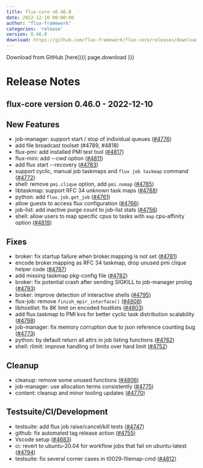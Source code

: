 ```yaml
---
title: flux-core v0.46.0
date: 2022-12-10 00:00:00
author: "flux-framework"
categories: 'release'
version: 0.46.0
download: https://github.com/flux-framework/flux-core/releases/download/v0.46.0/flux-core-0.46.0.tar.gz
---
```


Download from GitHub [here]({{ page.download }})

# Release Notes

flux-core version 0.46.0 - 2022-12-10
-------------------------------------

## New Features
 * job-manager: support start / stop of individual queues ([#4776](https://github.com/flux-framework/flux-core/issues/4776))
 * add file broadcast toolset (#4789, #4818)
 * flux-pmi: add installed PMI test tool ([#4817](https://github.com/flux-framework/flux-core/issues/4817))
 * flux-mini: add --cwd option ([#4811](https://github.com/flux-framework/flux-core/issues/4811))
 * add flux start --recovery ([#4783](https://github.com/flux-framework/flux-core/issues/4783))
 * support cyclic, manual job taskmaps and `flux job taskmap` command ([#4772](https://github.com/flux-framework/flux-core/issues/4772))
 * shell: remove `pmi.clique` option, add `pmi.nomap` ([#4785](https://github.com/flux-framework/flux-core/issues/4785))
 * libtaskmap: support RFC 34 unknown task maps ([#4788](https://github.com/flux-framework/flux-core/issues/4788))
 * python: add `flux.job.get_job` ([#4761](https://github.com/flux-framework/flux-core/issues/4761))
 * allow guests to access flux configuration ([#4766](https://github.com/flux-framework/flux-core/issues/4766))
 * job-list: add inactive purge count to job-list stats ([#4756](https://github.com/flux-framework/flux-core/issues/4756))
 * shell: allow users to map specific cpus to tasks with `map` cpu-affinity
   option ([#4819](https://github.com/flux-framework/flux-core/issues/4819))

## Fixes
 * broker: fix startup failure when broker.mapping is not set ([#4781](https://github.com/flux-framework/flux-core/issues/4781))
 * encode broker.mapping as RFC 34 taskmap, drop unused pmi clique helper
   code ([#4787](https://github.com/flux-framework/flux-core/issues/4787))
 * add missing taskmap pkg-config file ([#4782](https://github.com/flux-framework/flux-core/issues/4782))
 * broker: fix potential crash after sending SIGKILL to job-manager prolog
   ([#4793](https://github.com/flux-framework/flux-core/issues/4793))
 * broker: improve detection of interactive shells ([#4795](https://github.com/flux-framework/flux-core/issues/4795))
 * flux-job: remove `finish_mpir_interface()` ([#4808](https://github.com/flux-framework/flux-core/issues/4808))
 * libhostlist: fix 8K limit on encoded hostlists ([#4803](https://github.com/flux-framework/flux-core/issues/4803))
 * add flux.taskmap to PMI kvs for better cyclic task distribution
   scalability ([#4798](https://github.com/flux-framework/flux-core/issues/4798))
 * job-manager: fix memory corruption due to json reference counting bug
   ([#4773](https://github.com/flux-framework/flux-core/issues/4773))
 * python: by default return all attrs in job listing functions ([#4762](https://github.com/flux-framework/flux-core/issues/4762))
 * shell: rlimit: improve handling of limits over hard limit ([#4752](https://github.com/flux-framework/flux-core/issues/4752))

## Cleanup
 * cleanup: remove some unused functions ([#4806](https://github.com/flux-framework/flux-core/issues/4806))
 * job-manager: use allocation terms consistently ([#4775](https://github.com/flux-framework/flux-core/issues/4775))
 * content: cleanup and minor tooling updates ([#4770](https://github.com/flux-framework/flux-core/issues/4770))

## Testsuite/CI/Development
 * testsuite: add flux job raise/cancel/kill tests ([#4747](https://github.com/flux-framework/flux-core/issues/4747))
 * github: fix automated tag release action ([#4755](https://github.com/flux-framework/flux-core/issues/4755))
 * Vscode setup ([#4683](https://github.com/flux-framework/flux-core/issues/4683))
 * ci: revert to ubuntu-20.04 for workflow jobs that fail on ubuntu-latest
   ([#4794](https://github.com/flux-framework/flux-core/issues/4794))
 * testsuite: fix several corner cases in t0029-filemap-cmd ([#4812](https://github.com/flux-framework/flux-core/issues/4812))

